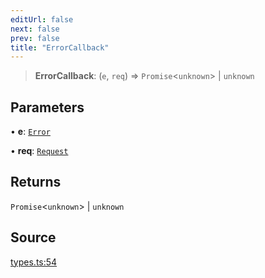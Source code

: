 ```yaml
---
editUrl: false
next: false
prev: false
title: "ErrorCallback"
---
```


> **ErrorCallback**: (`e`, `req`) => `Promise`\<`unknown`\> \| `unknown`

## Parameters

• **e**: [`Error`](../interfaces/Error.md)

• **req**: [`Request`](../interfaces/Request.md)

## Returns

`Promise`\<`unknown`\> \| `unknown`

## Source

[types.ts:54](https://github.com/chord-ts/rpc/blob/d3d88c3/src/types.ts#L54)
